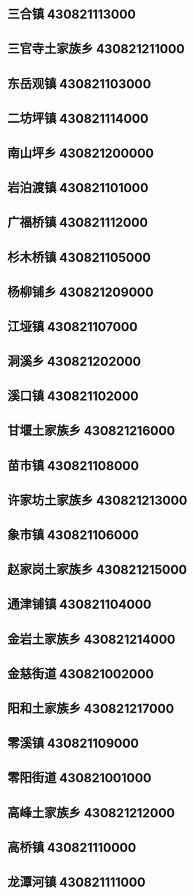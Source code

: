 # 三合镇 430821113000
# 三官寺土家族乡 430821211000
# 东岳观镇 430821103000
# 二坊坪镇 430821114000
# 南山坪乡 430821200000
# 岩泊渡镇 430821101000
# 广福桥镇 430821112000
# 杉木桥镇 430821105000
# 杨柳铺乡 430821209000
# 江垭镇 430821107000
# 洞溪乡 430821202000
# 溪口镇 430821102000
# 甘堰土家族乡 430821216000
# 苗市镇 430821108000
# 许家坊土家族乡 430821213000
# 象市镇 430821106000
# 赵家岗土家族乡 430821215000
# 通津铺镇 430821104000
# 金岩土家族乡 430821214000
# 金慈街道 430821002000
# 阳和土家族乡 430821217000
# 零溪镇 430821109000
# 零阳街道 430821001000
# 高峰土家族乡 430821212000
# 高桥镇 430821110000
# 龙潭河镇 430821111000
